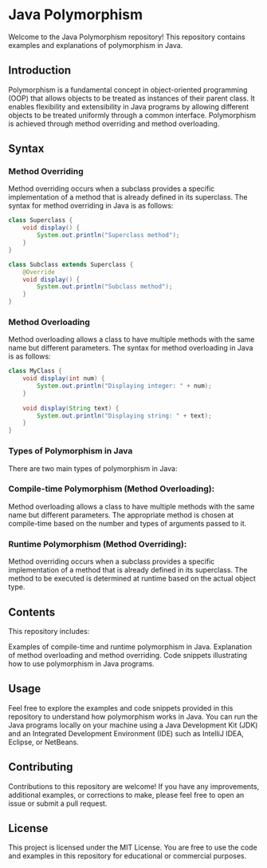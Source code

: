 # Java Polymorphism

Welcome to the Java Polymorphism repository! This repository contains examples and explanations of polymorphism in Java.

## Introduction

Polymorphism is a fundamental concept in object-oriented programming (OOP) that allows objects to be treated as instances of their parent class. It enables flexibility and extensibility in Java programs by allowing different objects to be treated uniformly through a common interface. Polymorphism is achieved through method overriding and method overloading.

## Syntax

### Method Overriding

Method overriding occurs when a subclass provides a specific implementation of a method that is already defined in its superclass. The syntax for method overriding in Java is as follows:

```java
class Superclass {
    void display() {
        System.out.println("Superclass method");
    }
}

class Subclass extends Superclass {
    @Override
    void display() {
        System.out.println("Subclass method");
    }
}
```

### Method Overloading

Method overloading allows a class to have multiple methods with the same name but different parameters. The syntax for method overloading in Java is as follows:

```java
class MyClass {
    void display(int num) {
        System.out.println("Displaying integer: " + num);
    }
    
    void display(String text) {
        System.out.println("Displaying string: " + text);
    }
}
```

### Types of Polymorphism in Java

There are two main types of polymorphism in Java:

### Compile-time Polymorphism (Method Overloading): 

Method overloading allows a class to have multiple methods with the same name but different parameters. The appropriate method is chosen at compile-time based on the number and types of arguments passed to it.

### Runtime Polymorphism (Method Overriding): 

Method overriding occurs when a subclass provides a specific implementation of a method that is already defined in its superclass. The method to be executed is determined at runtime based on the actual object type.

## Contents

This repository includes:

Examples of compile-time and runtime polymorphism in Java.
Explanation of method overloading and method overriding.
Code snippets illustrating how to use polymorphism in Java programs.

## Usage

Feel free to explore the examples and code snippets provided in this repository to understand how polymorphism works in Java. You can run the Java programs locally on your machine using a Java Development Kit (JDK) and an Integrated Development Environment (IDE) such as IntelliJ IDEA, Eclipse, or NetBeans.

## Contributing

Contributions to this repository are welcome! If you have any improvements, additional examples, or corrections to make, please feel free to open an issue or submit a pull request.

## License

This project is licensed under the MIT License. You are free to use the code and examples in this repository for educational or commercial purposes.


